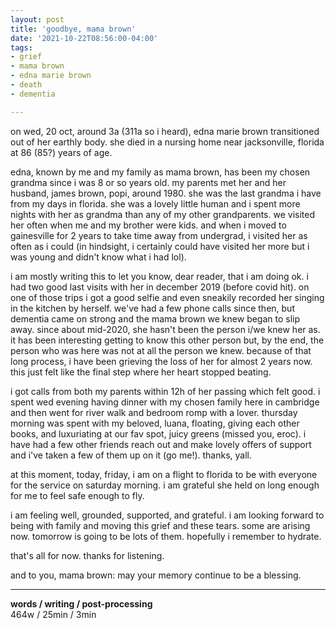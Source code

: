 ```yaml
---
layout: post
title: 'goodbye, mama brown'
date: '2021-10-22T08:56:00-04:00'
tags:
- grief
- mama brown
- edna marie brown
- death
- dementia

--- 
```


on wed, 20 oct, around 3a (311a so i heard), edna marie brown transitioned out of her earthly body. she died in a nursing home near jacksonville, florida at 86 (85?) years of age. 

edna, known by me and my family as mama brown, has been my chosen grandma since i was 8 or so years old. my parents met her and her husband, james brown, popi, around 1980. she was the last grandma i have from my days in florida. she was a lovely little human and i spent more nights with her as grandma than any of my other grandparents. we visited her often when me and my brother were kids. and when i moved to gainesville for 2 years to take time away from undergrad, i visited her as often as i could (in hindsight, i certainly could have visited her more but i was young and didn't know what i had lol). 

i am mostly writing this to let you know, dear reader, that i am doing ok. i had two good last visits with her in december 2019 (before covid hit). on one of those trips i got a good selfie and even sneakily recorded her singing in the kitchen by herself. we've had a few phone calls since then, but dementia came on strong and the mama brown we knew began to slip away. since about mid-2020, she hasn't been the person i/we knew her as. it has been interesting getting to know this other person but, by the end, the person who was here was not at all the person we knew. because of that long process, i have been grieving the loss of her for almost 2 years now. this just felt like the final step where her heart stopped beating. 

i got calls from both my parents within 12h of her passing which felt good. i spent wed evening having dinner with my chosen family here in cambridge and then went for river walk and bedroom romp with a lover. thursday morning was spent with my beloved, luana, floating, giving each other books, and luxuriating at our fav spot, juicy greens (missed you, eroc). i have had a few other friends reach out and make lovely offers of support and i've taken a few of them up on it (go me!). thanks, yall. 

at this moment, today, friday, i am on a flight to florida to be with everyone for the service on saturday morning. i am grateful she held on long enough for me to feel safe enough to fly. 

i am feeling well, grounded, supported, and grateful. i am looking forward to being with family and moving this grief and these tears. some are arising now. tomorrow is going to be lots of them. hopefully i remember to hydrate. 

that's all for now. thanks for listening. 

and to you, mama brown: may your memory continue to be a blessing. 

<!-- {:target="_blank"} -->



---


<!-- hyperlink bank -->


<!-- &#042; = asterisk -->
<!-- &#039; = single quote '-->

**words / writing / post-processing**  
464w / 25min / 3min